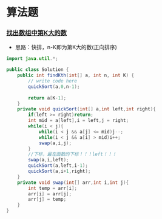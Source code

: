 # 算法题

### [找出数组中第K大的数](https://www.nowcoder.com/practice/e016ad9b7f0b45048c58a9f27ba618bf?tpId=117&tqId=37791&rp=1&ru=%2Factivity%2Foj&qru=%2Fta%2Fjob-code-high%2Fquestion-ranking&tab=answerKey)
- 思路：快排，n-K即为第K大的数(正向排序)
```java
import java.util.*;

public class Solution {
    public int findKth(int[] a, int n, int K) {
        // write code here
        quickSort(a,0,n-1);
        
        return a[K-1];
    }
    private void quickSort(int[] a,int left,int right){
        if(left >= right)return;
        int mid = a[left],i = left,j = right;
        while(i < j){
            while(i < j && a[j] <= mid)j--;
            while(i < j && a[i] > mid)i++;
            swap(a,i,j);
        }
        //下标，最左面数的下标！！！left！！！
        swap(a,i,left);
        quickSort(a,left,i-1);
        quickSort(a,i+1,right);
    }
    private void swap(int[] arr,int i,int j){
        int temp = arr[i];
        arr[i] = arr[j];
        arr[j] = temp;
    }
}
```